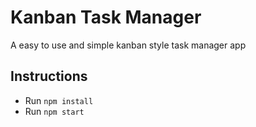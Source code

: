 # Kanban Task Manager

A easy to use and simple kanban style task manager app

## Instructions

* Run `npm install`
* Run `npm start`
